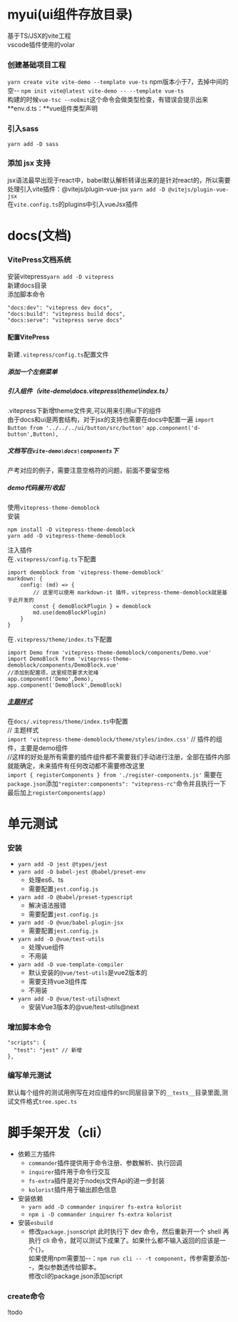 # myui(ui组件存放目录)
基于TS/JSX的vite工程  
vscode插件使用的volar

### 创建基础项目工程
``yarn create vite vite-demo --template vue-ts``
npm版本小于7，去掉中间的空--
``npm init vite@latest vite-demo -- --template vue-ts``  
构建的时候``vue-tsc --noEmit``这个命令会做类型检查，有错误会提示出来  
**env.d.ts：**vue组件类型声明

### 引入sass
``yarn add -D sass``

### 添加 jsx 支持
jsx语法最早出现于react中，babel默认解析转译出来的是针对react的，所以需要处理引入vite插件：@vitejs/plugin-vue-jsx
``yarn add -D @vitejs/plugin-vue-jsx``  
在``vite.config.ts``的plugins中引入vueJsx插件

# docs(文档)
### VitePress文档系统
安装vitepress``yarn add -D vitepress``  
新建docs目录  
添加脚本命令
```
"docs:dev": "vitepress dev docs",
"docs:build": "vitepress build docs",
"docs:serve": "vitepress serve docs"
```
#### 配置VitePress
新建``.vitepress/config.ts``配置文件

##### 添加一个左侧菜单

##### 引入组件（vite-demo\docs\.vitepress\theme\index.ts）
.vitepress下新增theme文件夹,可以用来引用ui下的组件  
由于docs和ui是两套结构，对于jsx的支持也需要在docs中配置一遍
``import Button from '../../../ui/button/src/button'``
``app.component('d-button',Button),``

##### 文档写在``vite-demo\docs\components``下
产考对应的例子，需要注意空格符的问题，前面不要留空格

##### demo代码展开/收起
使用``vitepress-theme-demoblock``  
安装  
```
npm install -D vitepress-theme-demoblock
yarn add -D vitepress-theme-demoblock
```
注入插件  
在``.vitepress/config.ts``下配置
```
import demoblock from 'vitepress-theme-demoblock'
markdown: {
    config: (md) => {
        // 这里可以使用 markdown-it 插件，vitepress-theme-demoblock就是基于此开发的
        const { demoBlockPlugin } = demoblock
        md.use(demoBlockPlugin)
    }
}
```
在``.vitepress/theme/index.ts``下配置
```
import Demo from 'vitepress-theme-demoblock/components/Demo.vue'
import DemoBlock from 'vitepress-theme-demoblock/components/DemoBlock.vue'
//添加到配置项，这里规范要求大驼峰
app.component('Demo',Demo),
app.component('DemoBlock',DemoBlock)
```
##### [主题样式](https://vitepress.vuejs.org/guide/theming.html#extending-the-default-theme)
在``docs/.vitepress/theme/index.ts``中配置  
// 主题样式  
```import 'vitepress-theme-demoblock/theme/styles/index.css'```
// 插件的组件，主要是demo组件  
//这样的好处是所有需要的插件组件都不需要我们手动进行注册，全部在插件内部就能确定，未来插件有任何改动都不需要修改这里  
```import { registerComponents } from './register-components.js'```
需要在``package.json``添加``"register:components": "vitepress-rc"``命令并且执行一下  
最后加上``registerComponents(app)``

# 单元测试
### 安装
- ``yarn add -D jest @types/jest`` 
- ``yarn add -D babel-jest @babel/preset-env``
  - 处理es6、ts
  - 需要配置``jest.config.js``
- ``yarn add -D @babel/preset-typescript``
  - 解决语法报错
  - 需要配置``jest.config.js``
- ``yarn add -D @vue/babel-plugin-jsx``
  - 需要配置``jest.config.js``
- ``yarn add -D @vue/test-utils``
  - 处理vue组件
  - 不用装
- ``yarn add -D vue-template-compiler``
  - 默认安装的``@vue/test-utils``是vue2版本的
  - 需要支持vue3组件库
  - 不用装
- ``yarn add -D @vue/test-utils@next``
  - 安装Vue3版本的@vue/test-utils@next

### 增加脚本命令
```
"scripts": {
  "test": "jest" // 新增
},
```
### 编写单元测试
默认每个组件的测试用例写在对应组件的src同层目录下的``__tests__``目录里面,测试文件格式``tree.spec.ts``

# 脚手架开发（cli）
- 依赖三方插件
  - ``commander``插件提供用于命令注册、参数解析、执行回调
  - ``inquirer``插件用于命令行交互
  - ``fs-extra``插件是对于nodejs文件Api的进一步封装
  - ``kolorist``插件用于输出颜色信息
- 安装依赖
  - ``yarn add -D commander inquirer fs-extra kolorist``
  - ``npm i -D commander inquirer fs-extra kolorist``
- 安装``esbuild``
  - 修改``package.json``script
此时执行下 dev 命令，然后重新开一个 shell 再执行 cli 命令，就可以测试下成果了。如果什么都不输入返回的应该是一个``{}``。  
如果使用npm需要加--：``npm run cli -- -t component``，传参需要添加--，类似参数透传给脚本。  
修改cli的package.json添加script
### create命令
!todo